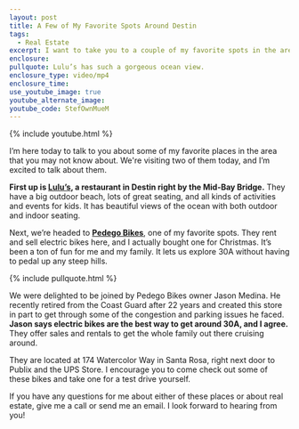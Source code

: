 ```yaml
---
layout: post
title: A Few of My Favorite Spots Around Destin
tags:
  - Real Estate
excerpt: I want to take you to a couple of my favorite spots in the area today. First up is Lulu’s.
enclosure:
pullquote: Lulu’s has such a gorgeous ocean view.
enclosure_type: video/mp4
enclosure_time:
use_youtube_image: true
youtube_alternate_image:
youtube_code: StefOwnMueM
---
```



{% include youtube.html %}

I’m here today to talk to you about some of my favorite places in the area that you may not know about. We're visiting two of them today, and I’m excited to talk about them.

**First up is [Lulu’s](http://www.lulubuffett.com/destin/), a restaurant in Destin right by the Mid-Bay Bridge.** They have a big outdoor beach, lots of great seating, and all kinds of activities and events for kids. It has beautiful views of the ocean with both outdoor and indoor seating.

Next, we’re headed to **[Pedego Bikes](https://www.pedegoelectricbikes.com/dealers/santa-rosa-beach/)**, one of my favorite spots. They rent and sell electric bikes here, and I actually bought one for Christmas. It’s been a ton of fun for me and my family. It lets us explore 30A without having to pedal up any steep hills.

{% include pullquote.html %}

We were delighted to be joined by Pedego Bikes owner Jason Medina. He recently retired from the Coast Guard after 22 years and created this store in part to get through some of the congestion and parking issues he faced. **Jason says electric bikes are the best way to get around 30A, and I agree.** They offer sales and rentals to get the whole family out there cruising around.

They are located at 174 Watercolor Way in Santa Rosa, right next door to Publix and the UPS Store. I encourage you to come check out some of these bikes and take one for a test drive yourself.

If you have any questions for me about either of these places or about real estate, give me a call or send me an email. I look forward to hearing from you!